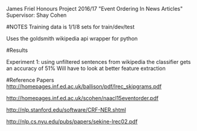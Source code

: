 James Friel
Honours Project 2016/17
"Event Ordering In News Articles"
Supervisor: Shay Cohen


#NOTES
Training data is 1/1/8 sets for train/dev/test

Uses the goldsmith wikipedia api wrapper for python


#Results

Experiment 1:
using unfiltered sentences from wikipedia the classifier gets an accuracy of 51%
Will have to look at better feature extraction

#Reference Papers
http://homepages.inf.ed.ac.uk/ballison/pdf/lrec_skipgrams.pdf

http://homepages.inf.ed.ac.uk/scohen/naacl15eventorder.pdf

http://nlp.stanford.edu/software/CRF-NER.shtml

http://nlp.cs.nyu.edu/pubs/papers/sekine-lrec02.pdf
